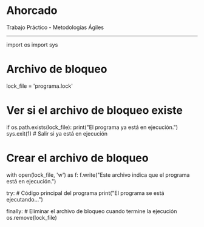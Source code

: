 # Ahorcado
Trabajo Práctico - Metodologías Ágiles

--------------------------------------

import os
import sys

# Archivo de bloqueo
lock_file = 'programa.lock'

# Ver si el archivo de bloqueo existe
if os.path.exists(lock_file):
    print("El programa ya está en ejecución.")
    sys.exit(1)  # Salir si ya está en ejecución

# Crear el archivo de bloqueo
with open(lock_file, 'w') as f:
    f.write("Este archivo indica que el programa está en ejecución.")

try:
    # Código principal del programa
    print("El programa se está ejecutando...")

finally:
    # Eliminar el archivo de bloqueo cuando termine la ejecución
    os.remove(lock_file)